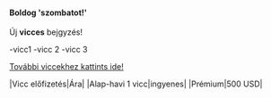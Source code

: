 #### Boldog 'szombatot!'
Új **vicces** bejgyzés!

-vicc1
-vicc 2
-vicc 3

[További viccekhez kattints ide!](hhps.//....)

|Vicc előfizetés|Ára|
|Alap-havi 1 vicc|ingyenes|
|Prémium|500 USD|
